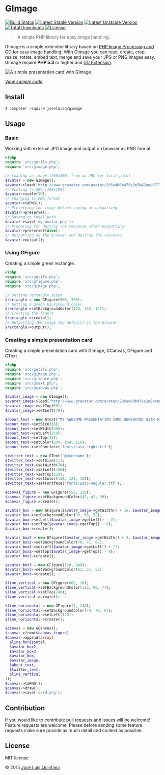 # GImage

[![Build Status](https://travis-ci.org/quintana-dev/gimage.svg?branch=master)](https://travis-ci.org/quintana-dev/gimage) [![Latest Stable Version](https://poser.pugx.org/joseluisq/gimage/version)](https://packagist.org/packages/joseluisq/gimage) [![Latest Unstable Version](https://poser.pugx.org/joseluisq/gimage/v/unstable)](//packagist.org/packages/joseluisq/gimage) [![Total Downloads](https://poser.pugx.org/joseluisq/gimage/downloads)](https://packagist.org/packages/joseluisq/gimage) [![License](https://poser.pugx.org/joseluisq/gimage/license)](https://packagist.org/packages/joseluisq/gimage)

> A simple PHP library for easy image handling.

GImage is a simple extended library based on [PHP Image Processing and GD](http://php.net/manual/en/book.image.php) for easy image handling. With GImage you can read, create, crop, resize, rotate, embed text, merge and save your JPG or PNG images easy. GImage require **PHP 5.3** or higher and [GD Extension](http://php.net/manual/en/book.image.php).

![A simple presentation card with GImage](https://cloud.githubusercontent.com/assets/1700322/11167177/21e9f6ca-8b25-11e5-8737-c50a48506f17.png)

[*View sample code*](#creating-a-simple-presentation-card)

## Install

```sh
$ composer require joseluisq/gimage
```

## Usage

### Basic

Working with external JPG image and output on browser as PNG format.

```php
<?php
require 'src/gutils.php';
require 'src/gimage.php';

// Loading an image (200x200) from an URL (or local path)
$avatar = new GImage();
$avatar->load('http://www.gravatar.com/avatar/205e460b479e2e5b48aec07710c08d50?s=200.jpg');
// Scaling to 50% (100x100)
$avatar->scale(50);
// Changing to PNG format
$avatar->toPNG();
// Preserving the image before saving or outputting
$avatar->preserve();
// Saving to local path
$avatar->save('my-avatar.png');
// Preparing for destroy the resource after outputting
$avatar->preserve(false);
// Outputting on the browser and destroy the resource.
$avatar->output();
```

### Using GFigure

Creating a simple green rectangle.

```php
<?php
require 'src/gutils.php';
require 'src/gfigure.php';
require 'src/gimage.php';

// Setting rectangle sizes
$rectangle = new GFigure(500, 300);
// Setting a green background color
$rectangle->setBackgroundColor(170, 188, 147);
// Creating the figure
$rectangle->create();
// Outputting JPG image (by default) on the browser.
$rectangle->output();
```

### Creating a simple presentation card
Creating a simple presentation card with GImage, GCanvas, GFigure and GText.

```php
<?php
require 'src/gutils.php';
require 'src/gimage.php';
require 'src/gfigure.php';
require 'src/gtext.php';
require 'src/gcanvas.php';

$avatar_image = new GImage();
$avatar_image->load('http://www.gravatar.com/avatar/205e460b479e2e5b48aec07710c08d50?s=100.jpg');
$avatar_image->setTop(60);
$avatar_image->setLeft(70);

$about_text = new GText("MY AWESOME PRESENTATION CARD GENERATED WITH GIMAGE");
$about_text->setSize(16);
$about_text->setWidth(300);
$about_text->setLeft(210);
$about_text->setTop(75);
$about_text->setColor(204, 164, 116);
$about_text->setFontface('fonts/Lato-Light.ttf');

$twitter_text = new GText('@username');
$twitter_text->setSize(11);
$twitter_text->setWidth(70);
$twitter_text->setLeft(450);
$twitter_text->setTop(210);
$twitter_text->setColor(130, 127, 125);
$twitter_text->setFontface('fonts/Lato-Regular.ttf');

$canvas_figure = new GFigure(550, 250);
$canvas_figure->setBackgroundColor(47, 42, 39);
$canvas_figure->create();

$avatar_box = new GFigure($avatar_image->getWidth() + 16, $avatar_image->getHeight() + 17);
$avatar_box->setBackgroundColor(63, 56, 52);
$avatar_box->setLeft($avatar_image->getLeft() - 7);
$avatar_box->setTop($avatar_image->getTop() - 8);
$avatar_box->create();

$avatar_box2 = new GFigure($avatar_image->getWidth() + 3, $avatar_image->getHeight() + 19);
$avatar_box2->setBackgroundColor(79, 72, 67);
$avatar_box2->setLeft($avatar_image->getLeft() + 7);
$avatar_box2->setTop($avatar_image->getTop() - 9);
$avatar_box2->create();

$avatar_box3 = new GFigure(120, 240);
$avatar_box3->setBackgroundColor(63, 56, 52);
$avatar_box3->create();

$line_vertical = new GFigure(600, 10);
$line_vertical->setBackgroundColor(119, 99, 77);
$line_vertical->setTop(240);
$line_vertical->create();

$line_horizontal = new GFigure(1, 240);
$line_horizontal->setBackgroundColor(79, 72, 67);
$line_horizontal->setLeft(120);
$line_horizontal->create();

$canvas = new GCanvas();
$canvas->from($canvas_figure);
$canvas->append(array(
  $line_horizontal,
  $avatar_box2,
  $avatar_box3,
  $avatar_box,
  $avatar_image,
  $about_text,
  $twitter_text,
  $line_vertical
));
$canvas->toPNG();
$canvas->draw();
$canvas->save('card.png');
```

## Contribution
If you would like to contribute [pull requests](https://github.com/quintana-dev/gimage/pulls) and [issues](https://github.com/quintana-dev/gimage/issues) will be welcome! Feature requests are welcome. Please before sending some feature requests make sure provide as much detail and context as possible.

## License
MIT license

© 2015 [José Luis Quintana](http://quintana.io)
